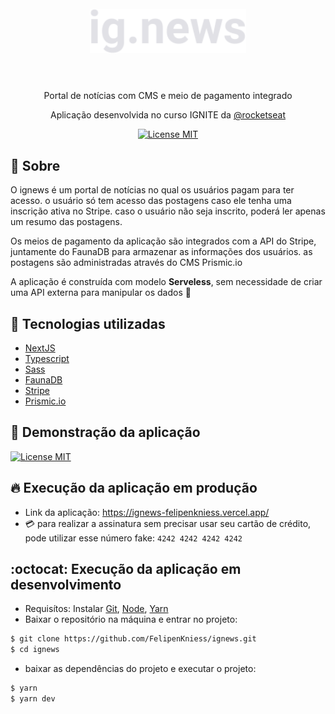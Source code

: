 <h1 align="center">
<br>
  <img src="./public/images/logo.svg" alt="Ignews" width="250">
<br>
<br>
</h1>

<p align="center">Portal de notícias com CMS e meio de pagamento integrado</p> 
 <p align="center">Aplicação desenvolvida no curso IGNITE da <a href="https://www.rocketseat.com.br/">@rocketseat</a> </p>

<p align="center">
  <a href="https://github.com/FelipenKniess/ignews/blob/main/LICENSE">
    <img src="https://img.shields.io/badge/License-MIT-blue.svg" alt="License MIT">
  </a>  
</p>

## 🎯 Sobre

<p>O ignews é um portal de notícias no qual os usuários pagam para ter acesso. o usuário só tem acesso das postagens caso ele tenha uma inscrição ativa no Stripe. 
  caso o usuário não seja inscrito, poderá ler apenas um resumo das postagens.
</p>
<p>
  Os meios de pagamento da aplicação são integrados com a API do Stripe, juntamente do FaunaDB para armazenar as informações dos usuários. as postagens são administradas através do CMS Prismic.io 
 </p>
 <p>A aplicação é construída com modelo <strong>Serveless</strong>, sem necessidade de criar uma API externa para manipular os dados 🚀</p>

## 🚀 Tecnologias utilizadas
- [NextJS](https://nextjs.org/)
- [Typescript](https://www.typescriptlang.org/)
- [Sass](https://sass-lang.com/)
- [FaunaDB](https://fauna.com/)
- [Stripe](https://stripe.com/docs/payments)
- [Prismic.io](https://prismic.io/)


## :eyes: Demonstração da aplicação
<a target="_blank" href="https://ignews-felipenkniess.vercel.app/">
  <img src="./public/images/ignews-preview.gif" alt="License MIT">
</a>

## :fire: Execução da aplicação em produção
- Link da aplicação: https://ignews-felipenkniess.vercel.app/
- :credit_card: para realizar a assinatura sem precisar usar seu cartão de crédito, pode utilizar esse número fake: ``` 4242 4242 4242 4242 ```

## :octocat: Execução da aplicação em desenvolvimento
- Requisítos: Instalar [Git](https://git-scm.com/), [Node](https://nodejs.org/en/), [Yarn](https://yarnpkg.com/)
- Baixar o repositório na máquina e entrar no projeto:
```bash
$ git clone https://github.com/FelipenKniess/ignews.git
$ cd ignews
```
- baixar as dependências do projeto e executar o projeto:
```bash
$ yarn
$ yarn dev
```
